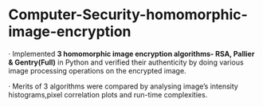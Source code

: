 # Computer-Security-homomorphic-image-encryption
· Implemented **3 homomorphic image encryption algorithms- RSA, Pallier & Gentry(Full)** in Python and
verified their authenticity by doing various image processing operations on the encrypted image.

· Merits of 3 algorithms were compared by analysing image’s intensity histograms,pixel correlation plots and
run-time complexities.
